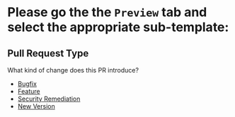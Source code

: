# Please go the the `Preview` tab and select the appropriate sub-template:

## Pull Request Type

What kind of change does this PR introduce?

* [Bugfix](?expand=1&template=bug_template.md&labels=bug,Semver-Patch&title=Bug+fix&head_repo=Dev)
* [Feature](?expand=1&template=feature_template.md&labels=enhancement,Semver-Minor&title=Feature&head_repo=Dev)
* [Security Remediation](?expand=1&template=security_template.md&labels=security+fix,Semver-patch&title=Security+Request&head_repo=Dev)
* [New Version](?expand=1&template=version_template.md&labels=enhancement,Semver-Major&title=New+Version&head_repo=Dev)
